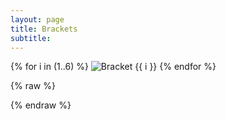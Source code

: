 ```yaml
---
layout: page
title: Brackets
subtitle: 
---
```

<!---<div class="gallery">
  {% for i in (1..6) %}
    <img src="/assets/img/bracket_{{ i }}.png" alt="Bracket {{ i }}">
  {% endfor %}
</div>--->

<div class="banner-container">
  <div class="banner">
    {% for i in (1..6) %}
      <img src="/assets/img/bracket_{{ i }}.png" alt="Bracket {{ i }}">
    {% endfor %}
  </div>
</div>

{% raw %}
<script>
window.addEventListener('load', function() {
  startBannerScroll();
});

function startBannerScroll() {
  var banner = document.querySelector('.banner');
  var bannerWidth = banner.offsetWidth;
  var scrollDistance = bannerWidth;
  var currentPosition = 0;

  setInterval(function() {
    currentPosition -= 1;
    if (currentPosition < -scrollDistance) {
      currentPosition = 0;
    }
    banner.style.transform = 'translateX(' + currentPosition + 'px)';
  }, 10);
}
</script>
{% endraw %}
